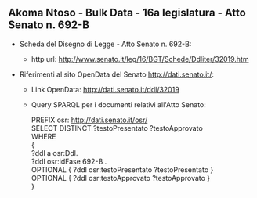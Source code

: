## Akoma Ntoso - Bulk Data - 16a legislatura - Atto Senato n. 692-B ##

* Scheda del Disegno di Legge - Atto Senato n. 692-B:
	* http url: http://www.senato.it/leg/16/BGT/Schede/Ddliter/32019.htm

* Riferimenti al sito OpenData del Senato http://dati.senato.it/:
	* Link OpenData: http://dati.senato.it/ddl/32019
	* Query SPARQL per i documenti relativi all'Atto Senato:

        PREFIX osr: <http://dati.senato.it/osr/>  
		SELECT DISTINCT ?testoPresentato ?testoApprovato  
		WHERE  
		{  
		    ?ddl a osr:Ddl.  
		    ?ddl osr:idFase 692-B .  
		    OPTIONAL { ?ddl osr:testoPresentato ?testoPresentato }  
		    OPTIONAL { ?ddl osr:testoApprovato ?testoApprovato }  
		}
		